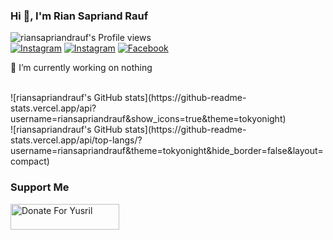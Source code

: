 ### Hi 👋, I'm Rian Sapriand Rauf

![riansapriandrauf's Profile views](https://komarev.com/ghpvc/?username=riansapriandrauf&style=flat&color=blueviolet)<br>
<a href="https://instagram.com/sapriandrn" target="_blank"><img src="https://img.shields.io/badge/Instagram-%23E4405F.svg?&style=flat&logo=instagram&logoColor=white" alt="Instagram"></a>
<a href="#"><img src="https://img.shields.io/badge/Blog-FF8800.svg?&style=flat&logo=blogger&logoColor=white" alt="Instagram"></a>
<a href="https://facebook.com/riansapriandrauf" target="_blank"><img src="https://img.shields.io/badge/Facebook-%231877F2.svg?&style=flat&logo=facebook&logoColor=white" alt="Facebook"></a>

🔭 I’m currently working on nothing


<br>
![riansapriandrauf's GitHub stats](https://github-readme-stats.vercel.app/api?username=riansapriandrauf&show_icons=true&theme=tokyonight)<br>
![riansapriandrauf's GitHub stats](https://github-readme-stats.vercel.app/api/top-langs/?username=riansapriandrauf&theme=tokyonight&hide_border=false&layout=compact)

### Support Me
<a href="https://saweria.co/riansapriandrauf" target="_blank"><img src="https://user-images.githubusercontent.com/26188697/180601310-e82c63e4-412b-4c36-b7b5-7ba713c80380.png" alt="Donate For Yusril" height="41" width="174"></a>
